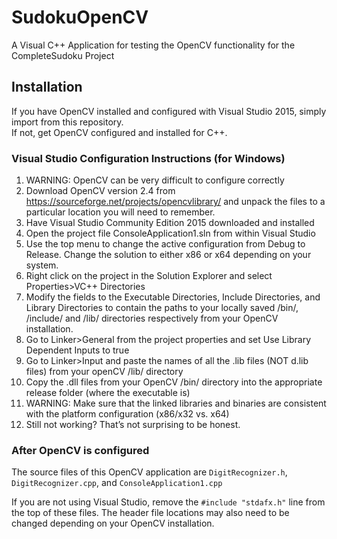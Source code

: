 # SudokuOpenCV
A Visual C++ Application for testing the OpenCV functionality for the CompleteSudoku Project
## Installation
If you have OpenCV installed and configured with Visual Studio 2015, simply import from this repository.  
If not, get OpenCV configured and installed for C++.
### Visual Studio Configuration Instructions (for Windows)
1. WARNING: OpenCV can be very difficult to configure correctly
2. Download OpenCV version 2.4 from https://sourceforge.net/projects/opencvlibrary/ and unpack the files to a particular location you will need to remember.
3. Have Visual Studio Community Edition 2015 downloaded and installed
4. Open the project file ConsoleApplication1.sln from within Visual Studio
5. Use the top menu to change the active configuration from Debug to Release. Change the solution to either x86 or x64 depending on your system.
6. Right click on the project in the Solution Explorer and select Properties>VC++ Directories
7. Modify the fields to the Executable Directories, Include Directories, and Library Directories to contain the paths to your locally saved /bin/, /include/ and /lib/ directories respectively from your OpenCV installation.
8. Go to Linker>General from the project properties and set Use Library Dependent Inputs to true
9. Go to Linker>Input and paste the names of all the .lib files (NOT d.lib files) from your openCV /lib/ directory
10. Copy the .dll files from your OpenCV /bin/ directory into the appropriate release folder (where the executable is)
11. WARNING: Make sure that the linked libraries and binaries are consistent with the platform configuration (x86/x32 vs. x64)
12. Still not working? That’s not surprising to be honest.

### After OpenCV is configured
The source files of this OpenCV application are `DigitRecognizer.h`, `DigitRecognizer.cpp`, and `ConsoleApplication1.cpp`  
  
If you are not using Visual Studio, remove the `#include "stdafx.h"` line from the top of these files. The header file locations may also need to be changed depending on your OpenCV installation.
